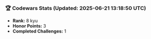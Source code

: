 ### 🏆 Codewars Stats (Updated: 2025-06-21 13:18:50 UTC)

- **Rank:** 8 kyu
- **Honor Points:** 3
- **Completed Challenges:** 1
